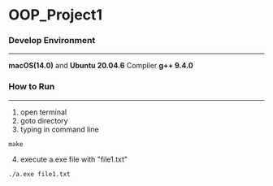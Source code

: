 # OOP_Project1

### Develop Environment
---
**macOS(14.0)** and **Ubuntu 20.04.6**
Compiler **g++ 9.4.0**

### How to Run
---
1. open terminal
2. goto directory
3. typing in command line
```
make
```
4. execute a.exe file with "file1.txt"
```
./a.exe file1.txt
```
